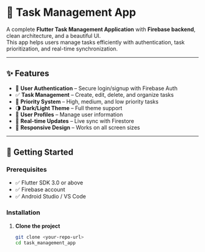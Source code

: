 # 📱 Task Management App

A complete **Flutter Task Management Application** with **Firebase backend**, clean architecture, and a beautiful UI.  
This app helps users manage tasks efficiently with authentication, task prioritization, and real-time synchronization.

---

## ✨ Features

- 🔐 **User Authentication** – Secure login/signup with Firebase Auth
- ✅ **Task Management** – Create, edit, delete, and organize tasks
- 🎯 **Priority System** – High, medium, and low priority tasks
- 🌗 **Dark/Light Theme** – Full theme support
- 👤 **User Profiles** – Manage user information
- 🔄 **Real-time Updates** – Live sync with Firestore
- 📱 **Responsive Design** – Works on all screen sizes

---

## 🚀 Getting Started

### Prerequisites

- ✅ Flutter SDK 3.0 or above
- ✅ Firebase account
- ✅ Android Studio / VS Code

### Installation

1. **Clone the project**
   ```bash
   git clone <your-repo-url>
   cd task_management_app
